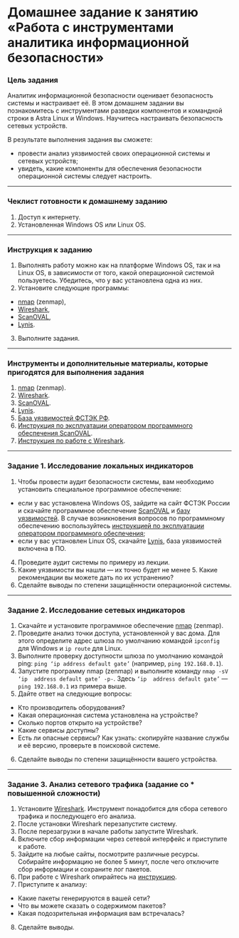 # Домашнее задание к занятию «Работа с инструментами аналитика информационной безопасности»

### Цель задания

Аналитик информационной безопасности оценивает безопасность системы и настраивает её. В этом домашнем задании вы познакомитесь с инструментами разведки компонентов и командной строки в Astra Linux и Windows. Научитесь настраивать безопасность сетевых устройств.

В результате выполнения задания вы сможете:

- провести анализ уязвимостей своих операционной системы и сетевых устройств;
- увидеть, какие компоненты для обеспечения безопасности операционной системы следует настроить.

------

### Чеклист готовности к домашнему заданию

1. Доступ к интернету.
2. Установленная Windows OS или Linux OS.

------

### Инструкция к заданию

1. Выполнять работу можно как на платформе Windows OS, так и на Linux OS, в зависимости от того, какой операционной системой пользуетесь. Убедитесь, что у вас установлена одна из них.
2. Установите следующие программы: 
- [nmap](https://nmap.org/) (zenmap),
- [Wireshark](https://www.wireshark.org/),
- [ScanOVAL](https://bdu.fstec.ru/files/scanoval.msi),
- [Lynis](https://cisofy.com/lynis/#installation).
3. Выполните задания.

------

### Инструменты и дополнительные материалы, которые пригодятся для выполнения задания

1. [nmap](https://nmap.org/) (zenmap).
2. [Wireshark](https://www.wireshark.org/).
3. [ScanOVAL](https://bdu.fstec.ru/files/scanoval.msi).
4. [Lynis](https://cisofy.com/lynis/#installation).
5. [База уязвимостей ФСТЭК РФ](https://bdu.fstec.ru/files/scanoval.xml).
6. [Инструкция по эксплуатации оператором программного обеспечения ScanOVAL](https://bdu.fstec.ru/files/documents/scanoval_manual.pdf).
7. [Инструкция по работе с Wireshark](https://www.wireshark.org/#learnWS).

------

### Задание 1.  Исследование локальных индикаторов

1. Чтобы провести аудит безопасности системы, вам необходимо установить специальное программное обеспечение:
- если у вас установлена Windows OS, зайдите на сайт ФСТЭК России и скачайте программное обеспечение [ScanOVAL](https://bdu.fstec.ru/files/scanoval.msi) и [базу уязвимостей](https://bdu.fstec.ru/files/scanoval.xml). В случае возникновения вопросов по программному обеспечению воспользуйтесь [инструкцией по эксплуатации оператором программного обеспечения](https://bdu.fstec.ru/files/documents/scanoval_manual.pdf);
- если у вас установлен Linux OS, скачайте [Lynis](https://cisofy.com/lynis/#installation), база уязвимостей включена в ПО.
4. Проведите аудит системы по примеру из лекции.
5. Какие уязвимости вы нашли — их точно будет не менее 5. Какие рекомендации вы можете дать по их устранению?
6. Сделайте выводы по степени защищённости операционной системы. 

------

### Задание 2. Исследование сетевых индикаторов

1. Скачайте и установите программное обеспечение [nmap](https://nmap.org/) (zenmap).
2. Проведите анализ точки доступа, установленной у вас дома. Для этого определите адрес шлюза по умолчанию командой `ipconfig` для Windows и `ip route` для Linux. 
3. Выполните проверку доступности шлюза по умолчанию командой ping:
`ping ‘ip address default gate’` (например, `ping 192.168.0.1`).
4. Запустите программу nmap (zenmap) и выполните команду `nmap -sV ‘ip  address default gate’ -p-`. Здесь `‘ip  address default gate’` — `ping 192.168.0.1` из примера выше.
5. Дайте ответ на следующие вопросы:
- Кто производитель оборудования?
- Какая операционная система установлена на устройстве?
- Сколько портов открыто на устройстве?
- Какие сервисы доступны? 
- Есть ли опасные сервисы? Как узнать: скопируйте название службы и её версию, проверьте в поисковой системе.
6. Сделайте выводы по степени защищённости вашего устройства. 

-----

### Задание 3. Анализ сетевого трафика (задание со * повышенной сложности)

1. Установите [Wireshark](https://www.wireshark.org/). Инструмент понадобится для сбора сетевого трафика и последующего его анализа. 
2. После установки Wireshark перезапустите систему.
3. После перезагрузки в начале работы запустите Wireshark.
4. Включите сбор информации через сетевой интерфейс и приступите к работе.
5. Зайдите на любые сайты, посмотрите различные ресурсы. Собирайте информацию не более 5 минут, после чего отключите сбор информации и сохраните лог пакетов.
6. При работе с Wireshark опирайтесь на [инструкцию](https://www.wireshark.org/docs/wsug_html_chunked/ChapterWork.html#ChWorkViewPacketsSection). 
7. Приступите к анализу:
- Какие пакеты генерируются в вашей сети?
- Что вы можете сказать о содержимом пакетов?
- Какая подозрительная информация вам встречалась?
8. Сделайте выводы.

